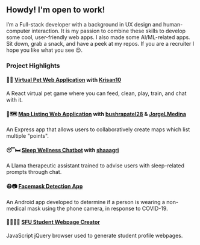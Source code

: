 ## Howdy! I'm open to work!
I’m a Full-stack developer with a background in UX design and human-computer interaction. 
It is my passion to combine these skills to develop some cool, user-friendly web apps. I also made some AI/ML-related apps. Sit down, grab a snack, and have a peek at my repos. If you are a recruiter I hope you like what you see 😉.

### Project Highlights

#### 🐶🐱 [Virtual Pet Web Application](https://github.com/SorrenJ/Virtual-Pet) with [Krisan10](https://github.com/Krisan10)
A React virtual pet game where you can feed, clean, play, train, and chat with it.

#### 👣🗺️ [Map Listing Web Application](https://github.com/SorrenJ/Wiki_Map) with [bushrapatel28](https://github.com/bushrapatel28) & [JorgeLMedina](https://github.com/JorgeLMedina)
An Express app that allows users to collaboratively create maps which list multiple "points". 

#### 😴🛏️ [Sleep Wellness Chatbot](https://github.com/shaaagri/iat481-nlp-proj) with [shaaagri](https://github.com/shaaagri)
A Llama therapeutic assistant trained to advise users with sleep-related prompts through chat. 

#### 😷📷 [Facemask Detection App](https://sorrenj.github.io/MaskPass.html) 
An Android app developed to determine if a person is wearing a non-medical mask using the phone camera, in response to COVID-19.

#### 👩‍🎓👨‍🎓 [SFU Student Webpage Creator](https://sorrenj.github.io/Profile_Helper.html)
JavaScript jQuery browser used to generate student profile webpages.


